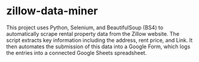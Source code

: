 # zillow-data-miner
This project uses Python, Selenium, and BeautifulSoup (BS4) to automatically scrape rental property data from the Zillow website. The script extracts key information including the address, rent price, and Link. It then automates the submission of this data into a Google Form, which logs the entries into a connected Google Sheets spreadsheet. 
